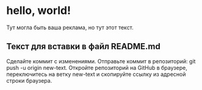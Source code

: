 # hello, world!
Тут могла быть ваша реклама, но  тут этот текст.

## Текст для вставки в файл README.md
Сделайте коммит с изменениями.
Отправьте коммит в репозиторий: git push -u origin new-text.
Откройте репозиторий на GitHub в браузере, переключитесь на ветку new-text и скопируйте ссылку из адресной строки браузера.